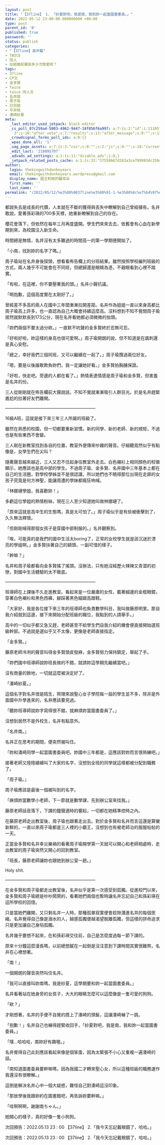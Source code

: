 ```yaml
---
layout: post
title: "【37line】 1. 「紗夏對吧，我是南，我和妳一起當圖書委員。」"
date: 2022-05-12 23:00:00.000000000 +08:00
type: post
parent_id: '0'
published: true
password: ''
status: publish
categories:
- "【37line】高中篇"
- TWICE
- 同人
- 在結婚前要談多少次戀愛呢？
tags:
- 37line
- CP文
- 金多賢
- Twice
- twice 同人文
- 名井南
- 周子瑜
- 已完結
- 平井桃
- 湊崎紗夏
meta:
  _last_editor_used_jetpack: block-editor
  _cs_poll_07c259a4-5003-4962-9447-18f856f6a997: a:7:{s:2:"id";i:11105780;s:8:"question";s:0:"";s:4:"note";s:0:"";s:8:"settings";a:10:{s:5:"title";s:20:"未命名的掌聲
    3";s:10:"after_vote";s:7:"results";s:13:"after_message";s:0:"";s:17:"randomize_answers";b:0;s:20:"restrict_vote_repeat";b:0;s:7:"captcha";b:0;s:15:"multiple_choice";b:0;s:12:"redirect_url";s:0:"";s:12:"close_status";s:4:"open";s:11:"close_after";b:0;}s:7:"answers";a:1:{i:0;a:3:{s:11:"answer_text";s:4:"clap";s:2:"id";i:50898347;s:9:"client_id";s:36:"c81c8efa-a301-4de4-aec8-fe28a08c18ad";}}s:11:"source_link";s:32:"http://thekingwithdonkeyears.com";s:9:"client_id";s:36:"07c259a4-5003-4962-9447-18f856f6a997";}
  _crowdsignal_forms_poll_ids: a:0:{}
  _wpas_done_all: '1'
  _uag_page_assets: a:7:{s:3:"css";s:0:"";s:2:"js";s:0:"";s:18:"current_block_list";a:8:{i:0;s:14:"core/post-date";i:1;s:26:"crowdsignal-forms/applause";i:2;s:14:"core/paragraph";i:3;s:25:"core/post-navigation-link";i:4;s:15:"core/categories";i:5;s:10:"core/group";i:6;s:12:"core/heading";i:7;s:17:"core/latest-posts";}s:8:"uag_flag";b:0;s:11:"uag_version";s:10:"1653055462";s:6:"gfonts";a:0:{}s:14:"uag_faq_layout";b:0;}
  _edit_last: '218895707'
  _advads_ad_settings: a:1:{s:11:"disable_ads";i:0;}
  _jetpack_related_posts_cache: a:1:{s:32:"37550b67d263a3ce789993dc25046c5f";a:2:{s:7:"expires";i:1736447776;s:7:"payload";a:6:{i:0;a:1:{s:2:"id";i:732;}i:1;a:1:{s:2:"id";i:793;}i:2;a:1:{s:2:"id";i:608;}i:3;a:1:{s:2:"id";i:748;}i:4;a:1:{s:2:"id";i:597;}i:5;a:1:{s:2:"id";i:783;}}}}
author:
  login: thekingwithdonkeyears
  email: thekingwithdonkeyears.wordpress@gmail.com
  display_name: 國王和她的驢耳朵
  first_name: ''
  last_name: ''
permalink: "/2022/05/12/%e3%80%9037line%e3%80%91-1-%e3%80%8c%e7%b4%97%e5%a4%8f%e5%b0%8d%e5%90%a7%ef%bc%8c%e6%88%91%e6%98%af%e5%8d%97%ef%bc%8c%e6%88%91%e5%92%8c%e5%a6%b3%e4%b8%80%e8%b5%b7%e7%95%b6%e5%9c%96%e6%9b%b8%e5%a7%94/"
---
```


都說失去是成長的代價，人本就在不斷的獲得與丟失中瞭解到自己曾經擁有。名井敢說，愛著孫彩瑛的700多天裡，她重新瞭解到自己的存在。

櫻花會落下，但依然在每年三月再度盛開。學生們來來去去，依舊會有心血在新學期到來，為校園注入新生命。

時間總是無情，名井沒有太多難過的時間高一的第一學期便開始了。

「小南，找到妳的名字了嗎。」

周子瑜站在名井身後探頭，想看看佈告欄上的分班結果。雖然按照學校編列班級的方式，兩人幾乎不可能會在不同班，但總歸還是眼睛為憑，不親眼看到心裡不踏實。

「有啦，在這裡，你不要壓著我的頭。」名井小聲抗議。

「啊抱歉，這個高度實在太剛好了。」

曾經差不多高的兩人在國中三年間漸漸拉開差距。名井作為姐姐一直以來身高都比周子瑜高上許多，也一直認為自己大概會持續這麼高。沒料想到不知不覺間周子瑜居然就默默長到173公分，現在名井看她都必須微微的抬頭。

「妳們兩個不要太過分欸。」一直默不吭聲的金多賢終於忍無可忍。

「好啦好啦，妳這樣的身高也很可愛啊。」周子瑜開朗的說，但不知道是在諷刺還是真心安慰。

「總之，幸好我們三個同班，又可以繼續在一起了。」周子瑜攬過兩位好友。

「嗯，要是以後誰敢欺負妳們，我一定讓她好看。」金多賢拍胸脯保證。

「好啦，快走吧。旁邊的人都在看了。」熱情表達情感是周子瑜和金多賢，但害羞是名井的份。

三人從剛剛就在佈告欄前大聲說話，不知不覺就漸漸吸引人群目光。於是名井趕緊尷尬的拉著好友們離開。

—————————————————————

16級A班，這就是接下來三年三人所屬的班級了。

雖然在熟悉的校園，但一切都要重新習慣。新的同學、新的老師、新的規矩，不過也是有些東西不會變。

三人剛在新教室找到各自的位置，教室外便傳來吵雜的聲音。仔細聽竟然似乎有點像是，女學生們在尖叫？

隨著聲音越來越近，三人又忍不住起身往教室外走去。白色襯衫上相同顏色的校徽顯示，她應該也是高中部的學生。不過周子瑜、金多賢、名井國中三年基本上都在自己的生活圈，對學校學姊並不是很認識，所以她們也不曉得那位出現在走廊的女孩子究竟是何方神聖，能讓周遭的學妹都瘋狂吶喊。

「林娜璉學姐，我喜歡妳！」

多虧這位學姐的熱情粉絲，現在三人至少知道她叫做林娜璉了。

「原來這就是高中生的生態嗎，真是太可怕了。」周子瑜似乎是有些被衝擊到了，久久無法釋懷。

「但剛剛喊得那個女孩子是穿國中部制服的。」名井觀察到。

「唉，可能真的是我們的國中生活太boring了，正常的女校學生就是該沉迷於漂亮的學姐啊。」金多賢扶著自己的額頭，一副可惜的樣子。

「幹嘛？」

名井和周子瑜都看向金多賢搖了搖頭。沒辦法，只有她沒經歷火辣辣又青澀的初戀，對國中生活體驗的太不徹底。

—————————————————————

班導師在上課後不久走進教室。看起來是一位嚴肅的女性，戴著細邊的金框眼鏡，穿著白色襯衫和黑色西褲，腳踩著黑色細跟高跟鞋。

「大家好，我是各位接下來三年的班導師也負責數學科目，我叫做藤原明里。那自我介紹就到這邊，接下來開始分配班級的職位，我點到的人請舉手。」

高中的一切似乎都又急又趕，老師甚至不給學生們自我介紹的機會便直接開始選班級幹部。不過說是選似乎又不太像，更像是老師直接指定。

「金多賢。」

藤原老師冷冽的聲音叫得金多賢頭皮發麻，金多賢努力保持鎮定，舉起了手。

「妳們國中班導師說妳班長做的不錯，就請妳這學期先繼續當吧。」

沒有商量的餘地，一切就這麼被決定好了。

「湊崎紗夏。」

這個名字對名井很是陌生，照理來說聖心女子學院每一屆的學生並不多，除非是外面國中升學進來的，名井應該要見過。

「聽妳班導師說妳字寫得很不錯，就麻煩妳當圖書委員了。」

沒想到居然不是外校生，名井有點意外。

「名井南。」

名井正在思考的期間，便突然被叫住。

「妳和湊崎同學一起當圖書委員吧。妳國中三年都是，這應該對妳而言很熟練吧。」

接著老師又陸陸續續叫了大家的名字，沒想到全班的同學就這樣都被分配到職務了。

「周子瑜。」

周子瑜應該是最後一個被叫到的名字。

「麻煩妳當數學小老師，下一節就是數學課，先到辦公室來找我。」

藤原老師話音落下，下課的鐘聲適時的響起，一切都在她精準控時之內。

在藤原老師走出教室後，周子瑜也跟著走出去。對於金多賢和名井而言這還是算蠻新鮮的，一直以來周子瑜都是三人裡的小霸王，沒想到也有被老師治的服服帖帖的一天。

正當金多賢和名井幸災樂禍的看著周子瑜開學第一天就可以開心和老師相處時，走出教室的周子瑜突然又開心的回到教室。

「班長，藤原老師讓妳也跟她到辦公室一趟。」

Holy shit.

—————————————————————

在金多賢和周子瑜都走出教室後，名井似乎是第一次感受到孤獨。從進校門以來，金多賢和周子瑜總是吵吵鬧鬧的，看著她們兩個也暫時讓名井忘記自己和孫彩瑛在這所學校的回憶。

只是當她們離開，又只剩名井一人時，那種孤單寂寞便會趁隙潛進名井的每個思緒。名井覺得自己像是溺水的人，越感孤獨便越渴望脫離孤獨，但這樣的拼命追求只是更加讓自己身陷孤獨。

名井幾乎要想不起來，在和孫彩瑛交往前，自己是怎麼度過每一節下課的。

原來十分鐘這麼漫長嗎，以前總想膩在一起倒是沒注意到下課時間其實很難熬，名井在心裡想著。

「南！」

一個開朗的聲音突然叫住名井。

「我可以直接叫妳南嗎，我是紗夏，這學期要和妳一起當圖書委員。」

名井看著站在她身旁的女孩子，大大的眼睛怎麼可以這麼像是一隻可愛的狗狗。

「欸？」

才剛想著，名井的手便不自覺的摸上了湊崎的頭髮，這讓湊崎嚇了一跳。

「抱歉！」名井自己也嚇得趕緊收回手，「紗夏對吧，我是南，我和妳一起當圖書委員。」

「噗...哈哈哈，南妳好有趣喔。」

名井覺得自己此刻應該看起來像是個笨蛋，因為太緊張不小心又重複一遍湊崎的話。

「南知道圖書委員要幹嘛嗎，因為我國二才轉來聖心女，所以這種班級的職務運作我還沒有很瞭解。」

這倒是解決名井心中一個大疑惑，難怪自己對湊崎這沒印象。

「那放學後我跟妳約在圖書館吧，再告訴妳要幹嘛。」

「哇啊啊啊，謝謝南ちゃん。」

她開心的樣子，真的好像一隻小狗狗。

次回預告：2022.05.13 23 : 00 【37line】 2.「我今天忘記戴眼鏡了，哈哈。」

次回預告：2022.05.13 23 : 00 【37line】 2.「我今天忘記戴眼鏡了，哈哈。」
